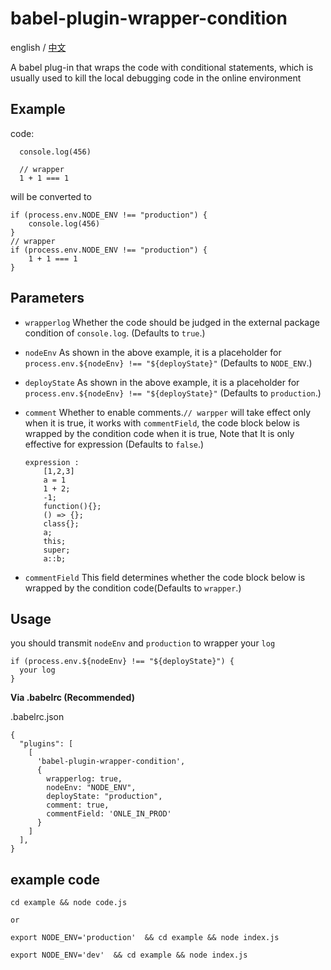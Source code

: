 # babel-plugin-wrapper-condition
english / [中文](https://github.com/bowlingQ/babel-plugin-wrapper-condition/blob/main/README_CN.md)

A babel plug-in that wraps the code with conditional statements, which is usually used to kill the local debugging code in the online environment
## Example
code:
```
  console.log(456)

  // wrapper
  1 + 1 === 1
```
will be converted to
```
if (process.env.NODE_ENV !== "production") {
    console.log(456)
}
// wrapper
if (process.env.NODE_ENV !== "production") {
    1 + 1 === 1
}

```

## Parameters 

- `wrapperlog`
   Whether the code should be judged in the external package condition of `console.log`. (Defaults to `true`.)
- `nodeEnv` 
  As shown in the above example, it is a placeholder for `process.env.${nodeEnv} !== "${deployState}"` (Defaults to `NODE_ENV`.)
- `deployState`
  As shown in the above example, it is a placeholder for `process.env.${nodeEnv} !== "${deployState}"` (Defaults to `production`.)
- `comment`
  Whether to enable comments.`// warpper` will take effect only when it is true, it works with `commentField`, the code block below is wrapped by the condition code when it is true, Note that It is only effective for expression  (Defaults to `false`.)
  
  ```
  expression :
      [1,2,3]
      a = 1
      1 + 2;
      -1;
      function(){};
      () => {};
      class{};
      a;
      this;
      super;
      a::b;
  ```
- `commentField`
  This field determines whether the code block below is wrapped by the condition code(Defaults to `wrapper`.)
 

## Usage
you should transmit `nodeEnv` and `production` to wrapper your `log`
```
if (process.env.${nodeEnv} !== "${deployState}") {
  your log
}
```

**Via .babelrc (Recommended)** 

.babelrc.json
```
{
  "plugins": [
    [
      'babel-plugin-wrapper-condition',
      {
        wrapperlog: true,
        nodeEnv: "NODE_ENV",
        deployState: "production",
        comment: true,
        commentField: 'ONLE_IN_PROD'
      }
    ]
  ],
}
```



## example code 
```
cd example && node code.js   

or

export NODE_ENV='production'  && cd example && node index.js

export NODE_ENV='dev'  && cd example && node index.js

```